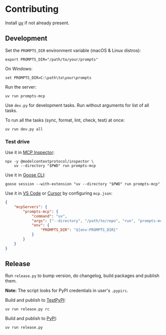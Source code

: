 # Contributing

Install [uv](https://docs.astral.sh/uv/getting-started/installation/)
if not already present.

## Development

Set the `PROMPTS_DIR` environment variable (macOS & Linux distros):

    export PROMPTS_DIR="/path/to/your/prompts"

On Windows:

    set PROMPTS_DIR=C:\path\to\your\prompts

Run the server:

    uv run prompts-mcp

Use `dev.py` for development tasks. Run without arguments for list of all tasks.

To run all the tasks (sync, format, lint, check, test) at once:

    uv run dev.py all

### Test drive

Use it in [MCP Inspector](https://modelcontextprotocol.io/docs/tools/inspector):

    npx -y @modelcontextprotocol/inspector \
        uv --directory "$PWD" run prompts-mcp

Use it in [Goose CLI](https://block.github.io/goose/docs/quickstart):

    goose session --with-extension "uv --directory "$PWD" run prompts-mcp"

Use it in [VS Code](https://code.visualstudio.com/docs/copilot/customization/mcp-servers#_add-an-mcp-server) or [Cursor](https://cursor.com/docs/context/mcp#using-mcpjson) by configuring `mcp.json`:

```json
{
    "mcpServers": {
        "prompts-mcp": {
            "command": "uv",
            "args": ["--directory", "/path/to/repo", "run", "prompts-mcp"],
            "env": {
                "PROMPTS_DIR": "${env:PROMPTS_DIR}"
            }
        }
    }
}
```

## Release

Run `release.py` to bump version, do changelog, build packages and publish them.

**Note:** The script looks for PyPI credentials in user's `.pypirc`.

Build and publish to [TestPyPI](https://test.pypi.org/project/prompts-mcp/):

    uv run release.py rc

Build and publish to [PyPI](https://pypi.org/project/prompts-mcp/):

    uv run release.py
